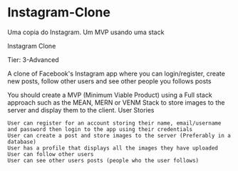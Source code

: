 # Instagram-Clone
Uma copia do Instagram. Um MVP usando uma stack

Instagram Clone

Tier: 3-Advanced

A clone of Facebook's Instagram app where you can login/register, create new posts, follow other users and see other people you follows posts

You should create a MVP (Minimum Viable Product) using a Full stack approach such as the MEAN, MERN or VENM Stack to store images to the server and display them to the client.
User Stories

    User can register for an account storing their name, email/username and password then login to the app using their credentials
    User can create a post and store images to the server (Preferably in a database)
    User has a profile that displays all the images they have uploaded
    User can follow other users
    User can see other users posts (people who the user follows)
